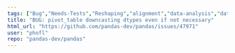 ```yaml
---
tags: ["Bug","Needs-Tests","Reshaping","alignment","data-analysis","data-science","flexible","pandas","python"]
title: "BUG: pivot_table downcasting dtypes even if not necessary"
html_url: "https://github.com/pandas-dev/pandas/issues/47971"
user: "phofl"
repo: "pandas-dev/pandas"
---
```


